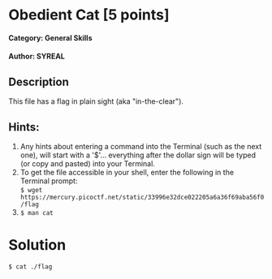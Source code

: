 # Obedient Cat [5 points]
#### Category: General Skills
#### Author: SYREAL

## Description
This file has a flag in plain sight (aka "in-the-clear").
## Hints:
1. Any hints about entering a command into the Terminal (such as the next one), will start with a '$'... everything after the dollar sign will be typed (or copy and pasted) into your Terminal.
2. To get the file accessible in your shell, enter the following in the Terminal prompt:<br>
`$ wget https://mercury.picoctf.net/static/33996e32dce022205a6a36f69aba56f0/flag`
3. `$ man cat`

# Solution
`$ cat ./flag`
